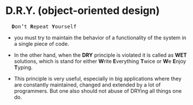 # D.R.Y. (object-oriented design)

<pre>
  <b>D</b>on’t <b>R</b>epeat <b>Y</b>ourself
</pre>

- you must try to maintain the behavior of a functionality of the system in a single piece of code.

- In the other hand, when the <b>DRY</b> principle is violated it is called as <b>WET</b> solutions, which is stand for either <b>W</b>rite <b>E</b>verything <b>T</b>wice or <b>W</b>e <b>E</b>njoy <b>T</b>yping.

- This principle is very useful, especially in big applications where they are constantly maintained, changed and extended by a lot of programmers. But one also should not abuse of DRYing all things one do.
